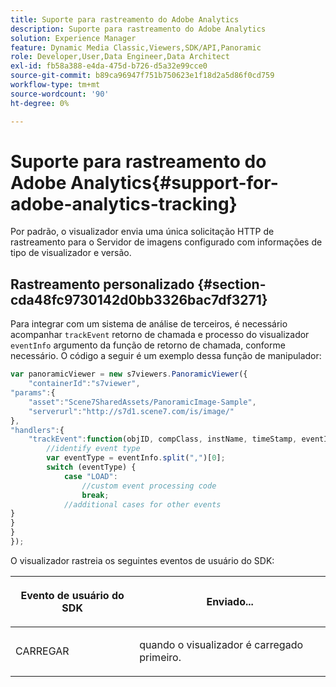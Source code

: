 ```yaml
---
title: Suporte para rastreamento do Adobe Analytics
description: Suporte para rastreamento do Adobe Analytics
solution: Experience Manager
feature: Dynamic Media Classic,Viewers,SDK/API,Panoramic
role: Developer,User,Data Engineer,Data Architect
exl-id: fb58a388-e4da-475d-b726-d5a32e99cce0
source-git-commit: b89ca96947f751b750623e1f18d2a5d86f0cd759
workflow-type: tm+mt
source-wordcount: '90'
ht-degree: 0%

---
```


# Suporte para rastreamento do Adobe Analytics{#support-for-adobe-analytics-tracking}

Por padrão, o visualizador envia uma única solicitação HTTP de rastreamento para o Servidor de imagens configurado com informações de tipo de visualizador e versão.

## Rastreamento personalizado {#section-cda48fc9730142d0bb3326bac7df3271}

Para integrar com um sistema de análise de terceiros, é necessário acompanhar `trackEvent` retorno de chamada e processo do visualizador `eventInfo` argumento da função de retorno de chamada, conforme necessário. O código a seguir é um exemplo dessa função de manipulador:

```javascript {.line-numbers}
var panoramicViewer = new s7viewers.PanoramicViewer({
	"containerId":"s7viewer",
"params":{
	"asset":"Scene7SharedAssets/PanoramicImage-Sample",
	"serverurl":"http://s7d1.scene7.com/is/image/"
},
"handlers":{
	"trackEvent":function(objID, compClass, instName, timeStamp, eventInfo) {
		//identify event type
		var eventType = eventInfo.split(",")[0];
		switch (eventType) {
			case "LOAD":
				//custom event processing code
				break;
			//additional cases for other events
}
}
}
});
```

O visualizador rastreia os seguintes eventos de usuário do SDK:

<table id="table_5D090E6614974D968E1A93B5727D859C"> 
 <thead> 
  <tr> 
   <th colname="col1" class="entry"> <p>Evento de usuário do SDK </p> </th> 
   <th colname="col2" class="entry"> <p>Enviado... </p> </th> 
  </tr> 
 </thead>
 <tbody> 
  <tr> 
   <td colname="col1"> <p> <span class="codeph"> CARREGAR </span> </p> </td> 
   <td colname="col2"> <p>quando o visualizador é carregado primeiro. </p> </td> 
  </tr> 
 </tbody> 
</table>
